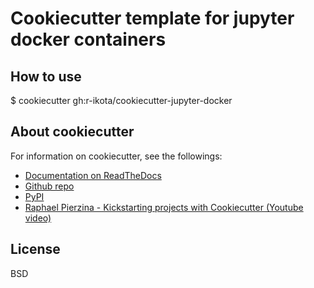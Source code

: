 # Cookiecutter template for jupyter docker containers

## How to use

  $ cookiecutter gh:r-ikota/cookiecutter-jupyter-docker

## About cookiecutter

For information on cookiecutter, see the followings:
* [Documentation on ReadTheDocs](https://cookiecutter.readthedocs.io)
* [Github repo](https://github.com/audreyr/cookiecutter)
* [PyPI](https://pypi.python.org/pypi/cookiecutter)
* [Raphael Pierzina - Kickstarting projects with Cookiecutter (Youtube video)](https://youtu.be/nExL0SgKsDY)


## License
BSD


